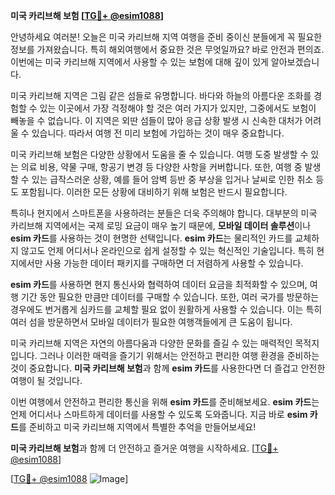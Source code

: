 **미국 카리브해 보험 [[TG💪+ @esim1088](https://t.me/s/esim1088)]**

안녕하세요 여러분! 오늘은 미국 카리브해 지역 여행을 준비 중이신 분들에게 꼭 필요한 정보를 가져왔습니다. 특히 해외여행에서 중요한 것은 무엇일까요? 바로 안전과 편의죠. 이번에는 미국 카리브해 지역에서 사용할 수 있는 보험에 대해 깊이 있게 알아보겠습니다.

미국 카리브해 지역은 그림 같은 섬들로 유명합니다. 바다와 하늘의 아름다운 조화를 경험할 수 있는 이곳에서 가장 걱정해야 할 것은 여러 가지가 있지만, 그중에서도 보험이 빼놓을 수 없습니다. 이 지역은 외딴 섬들이 많아 응급 상황 발생 시 신속한 대처가 어려울 수 있습니다. 따라서 여행 전 미리 보험에 가입하는 것이 매우 중요합니다.

미국 카리브해 보험은 다양한 상황에서 도움을 줄 수 있습니다. 여행 도중 발생할 수 있는 의료 비용, 약물 구매, 항공기 변경 등 다양한 사항을 커버합니다. 또한, 여행 중 발생할 수 있는 급작스러운 상황, 예를 들어 암벽 등반 중 부상을 입거나 날씨로 인한 취소 등도 포함됩니다. 이러한 모든 상황에 대비하기 위해 보험은 반드시 필요합니다.

특히나 현지에서 스마트폰을 사용하려는 분들은 더욱 주의해야 합니다. 대부분의 미국 카리브해 지역에서는 국제 로밍 요금이 매우 높기 때문에, **모바일 데이터 솔루션**이나 **esim 카드**를 사용하는 것이 현명한 선택입니다. **esim 카드**는 물리적인 카드를 교체하지 않고도 언제 어디서나 온라인으로 쉽게 설정할 수 있는 혁신적인 기술입니다. 특히 현지에서만 사용 가능한 데이터 패키지를 구매하면 더 저렴하게 사용할 수 있습니다.

**esim 카드**를 사용하면 현지 통신사와 협력하여 데이터 요금을 최적화할 수 있으며, 여행 기간 동안 필요한 만큼만 데이터를 구매할 수 있습니다. 또한, 여러 국가를 방문하는 경우에도 번거롭게 심카드를 교체할 필요 없이 원활하게 사용할 수 있습니다. 이는 특히 여러 섬을 방문하면서 모바일 데이터가 필요한 여행객들에게 큰 도움이 됩니다.

미국 카리브해 지역은 자연의 아름다움과 다양한 문화를 즐길 수 있는 매력적인 목적지입니다. 그러나 이러한 매력을 즐기기 위해서는 안전하고 편리한 여행 환경을 준비하는 것이 중요합니다. **미국 카리브해 보험**과 함께 **esim 카드**를 사용한다면 더 즐겁고 안전한 여행이 될 것입니다.

이번 여행에서 안전하고 편리한 통신을 위해 **esim 카드**를 준비해보세요. **esim 카드**는 언제 어디서나 스마트하게 데이터를 사용할 수 있도록 도와줍니다. 지금 바로 **esim 카드**를 준비하고 미국 카리브해 지역에서 특별한 추억을 만들어보세요!

**미국 카리브해 보험**과 함께 더 안전하고 즐거운 여행을 시작하세요. [[TG💪+ @esim1088](https://t.me/s/esim1088)]

[[TG💪+ @esim1088](https://t.me/s/esim1088) ![Image](https://i.postimg.cc/Y0z9fWf4/image.png)]